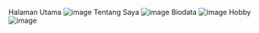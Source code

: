 Halaman Utama    ![image](https://github.com/Zahro03/Tugas10_20220140066_ZahrotulJannah/assets/127277232/d61bdf02-77c3-4248-af38-840d26bc7a82)
Tentang Saya ![image](https://github.com/Zahro03/Tugas10_20220140066_ZahrotulJannah/assets/127277232/5a0759f5-a86f-49d0-917a-701b36a5ca28)
Biodata ![image](https://github.com/Zahro03/Tugas10_20220140066_ZahrotulJannah/assets/127277232/925feb7c-4373-4c54-9ddd-bbea0e348a88)
Hobby ![image](https://github.com/Zahro03/Tugas10_20220140066_ZahrotulJannah/assets/127277232/e7076f9f-d0f9-43b8-9c99-1d1c80c0b3a3)
